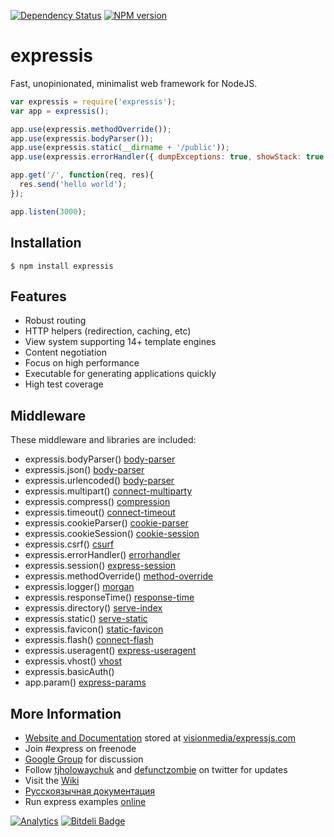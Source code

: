[![Dependency Status](https://gemnasium.com/biggora/expressis.png)](https://gemnasium.com/biggora/expressis)
[![NPM version](https://badge.fury.io/js/expressis.png)](http://badge.fury.io/js/expressis)

expressis
=========

Fast, unopinionated, minimalist web framework for NodeJS.

```js
var expressis = require('expressis');
var app = expressis();

app.use(expressis.methodOverride());
app.use(expressis.bodyParser());
app.use(expressis.static(__dirname + '/public'));
app.use(expressis.errorHandler({ dumpExceptions: true, showStack: true }));

app.get('/', function(req, res){
  res.send('hello world');
});

app.listen(3000);
```

## Installation

    $ npm install expressis

## Features

  * Robust routing
  * HTTP helpers (redirection, caching, etc)
  * View system supporting 14+ template engines
  * Content negotiation
  * Focus on high performance
  * Executable for generating applications quickly
  * High test coverage

## Middleware

These middleware and libraries are included:

  - expressis.bodyParser() [body-parser](https://github.com/expressjs/body-parser)
  - expressis.json() [body-parser](https://github.com/expressjs/body-parser)
  - expressis.urlencoded() [body-parser](https://github.com/expressjs/body-parser)
  - expressis.multipart() [connect-multiparty](https://github.com/andrewrk/connect-multiparty)
  - expressis.compress() [compression](https://github.com/expressjs/compression)
  - expressis.timeout() [connect-timeout](https://github.com/expressjs/timeout)
  - expressis.cookieParser() [cookie-parser](https://github.com/expressjs/cookie-parser)
  - expressis.cookieSession() [cookie-session](https://github.com/expressjs/cookie-session)
  - expressis.csrf() [csurf](https://github.com/expressjs/csurf)
  - expressis.errorHandler() [errorhandler](https://github.com/expressjs/errorhandler)
  - expressis.session() [express-session](https://github.com/expressjs/session)
  - expressis.methodOverride() [method-override](https://github.com/expressjs/method-override)
  - expressis.logger() [morgan](https://github.com/expressjs/morgan)
  - expressis.responseTime() [response-time](https://github.com/expressjs/response-time)
  - expressis.directory() [serve-index](https://github.com/expressjs/serve-index)
  - expressis.static() [serve-static](https://github.com/expressjs/serve-static)
  - expressis.favicon() [static-favicon](https://github.com/expressjs/favicon)
  - expressis.flash() [connect-flash](https://github.com/jaredhanson/connect-flash)
  - expressis.useragent() [express-useragent](https://github.com/biggora/express-useragent)
  - expressis.vhost() [vhost](https://github.com/expressjs/vhost)
  - expressis.basicAuth()
  - app.param() [express-params](https://github.com/visionmedia/express-params)

## More Information

  * [Website and Documentation](http://expressjs.com/) stored at [visionmedia/expressjs.com](https://github.com/visionmedia/expressjs.com)
  * Join #express on freenode
  * [Google Group](http://groups.google.com/group/express-js) for discussion
  * Follow [tjholowaychuk](http://twitter.com/tjholowaychuk) and [defunctzombie](https://twitter.com/defunctzombie) on twitter for updates
  * Visit the [Wiki](http://github.com/visionmedia/express/wiki)
  * [Русскоязычная документация](http://jsman.ru/express/)
  * Run express examples [online](https://runnable.com/express)

[![Analytics](https://ga-beacon.appspot.com/UA-22788134-5/expressis/readme)](https://github.com/igrigorik/ga-beacon) [![Bitdeli Badge](https://d2weczhvl823v0.cloudfront.net/biggora/expressis/trend.png)](https://bitdeli.com/free "Bitdeli Badge")